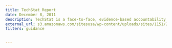 ```yaml
---
title: TechStat Report
date: December 8, 2011
description: TechStat is a face-to-face, evidence-based accountability review of an IT investment. TechStat reduces wasteful spending by turning around troubled programs and terminating failed programs sooner.
external_url: s3.amazonaws.com/sitesusa/wp-content/uploads/sites/1151/2012/09/techstatreport.pdf
filters: guidance


---
```

